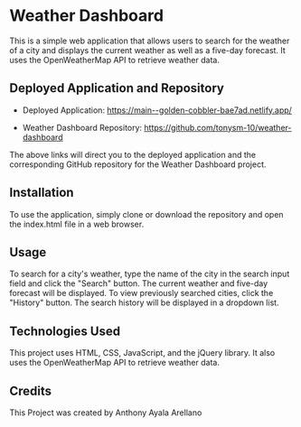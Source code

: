 # Weather Dashboard

This is a simple web application that allows users to search for the weather of a city and displays the current weather as well as a five-day forecast. It uses the OpenWeatherMap API to retrieve weather data.

## Deployed Application and Repository

- Deployed Application: https://main--golden-cobbler-bae7ad.netlify.app/

- Weather Dashboard Repository: https://github.com/tonysm-10/weather-dashboard

The above links will direct you to the deployed application and the corresponding GitHub repository for the Weather Dashboard project.

## Installation

To use the application, simply clone or download the repository and open the index.html file in a web browser.

## Usage 

To search for a city's weather, type the name of the city in the search input field and click the "Search" button. The current weather and five-day forecast will be displayed. To view previously searched cities, click the "History" button. The search history will be displayed in a dropdown list.

## Technologies Used

This project uses HTML, CSS, JavaScript, and the jQuery library. It also uses the OpenWeatherMap API to retrieve weather data.

## Credits

This Project was created by Anthony Ayala Arellano
